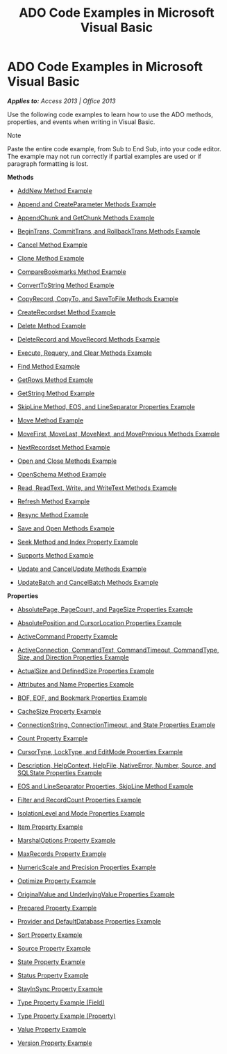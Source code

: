 ﻿---
title: ADO Code Examples in Microsoft Visual Basic
TOCTitle: ADO Code Examples in Microsoft Visual Basic
ms:assetid: 5eb855d4-e5e1-2626-3a21-891d195fb193
ms:mtpsurl: https://msdn.microsoft.com/en-us/library/JJ249342(v=office.15)
ms:contentKeyID: 48545145
ms.date: 09/18/2015
mtps_version: v=office.15
---

# ADO Code Examples in Microsoft Visual Basic


_**Applies to:** Access 2013 | Office 2013_

Use the following code examples to learn how to use the ADO methods, properties, and events when writing in Visual Basic.


> [!NOTE]
> <P>Paste the entire code example, from Sub to End Sub, into your code editor. The example may not run correctly if partial examples are used or if paragraph formatting is lost.</P>



**Methods**

  - [AddNew Method Example](addnew-method-example-vb.md)

  - [Append and CreateParameter Methods Example](append-and-createparameter-methods-example-vb.md)

  - [AppendChunk and GetChunk Methods Example](appendchunk-and-getchunk-methods-example-vb.md)

  - [BeginTrans, CommitTrans, and RollbackTrans Methods Example](begintrans-committrans-and-rollbacktrans-methods-example-vb.md)

  - [Cancel Method Example](cancel-method-example-vb.md)

  - [Clone Method Example](clone-method-example-vb.md)

  - [CompareBookmarks Method Example](comparebookmarks-method-example-vb.md)

  - [ConvertToString Method Example](converttostring-method-example-vb.md)

  - [CopyRecord, CopyTo, and SaveToFile Methods Example](copyrecord-copyto-and-savetofile-methods-example-vb.md)

  - [CreateRecordset Method Example](createrecordset-method-example-vb.md)

  - [Delete Method Example](delete-method-example-vb.md)

  - [DeleteRecord and MoveRecord Methods Example](deleterecord-and-moverecord-methods-example-vb.md)

  - [Execute, Requery, and Clear Methods Example](execute-requery-and-clear-methods-example-vb.md)

  - [Find Method Example](find-method-example-vb.md)

  - [GetRows Method Example](getrows-method-example-vb.md)

  - [GetString Method Example](getstring-method-example-vb.md)

  - [SkipLine Method, EOS, and LineSeparator Properties Example](eos-and-lineseparator-properties-and-skipline-method-example-vb.md)

  - [Move Method Example](move-method-example-vb.md)

  - [MoveFirst, MoveLast, MoveNext, and MovePrevious Methods Example](movefirst-movelast-movenext-and-moveprevious-methods-example-vb.md)

  - [NextRecordset Method Example](nextrecordset-method-example-vb.md)

  - [Open and Close Methods Example](open-and-close-methods-example-vb.md)

  - [OpenSchema Method Example](openschema-method-example-vb.md)

  - [Read, ReadText, Write, and WriteText Methods Example](read-readtext-write-and-writetext-methods-example-vb.md)

  - [Refresh Method Example](refresh-method-example-vb.md)

  - [Resync Method Example](resync-method-example-vb.md)

  - [Save and Open Methods Example](save-and-open-methods-example-vb.md)

  - [Seek Method and Index Property Example](seek-method-and-index-property-example-vb.md)

  - [Supports Method Example](supports-method-example-vb.md)

  - [Update and CancelUpdate Methods Example](update-and-cancelupdate-methods-example-vb.md)

  - [UpdateBatch and CancelBatch Methods Example](updatebatch-and-cancelbatch-methods-example-vb.md)

**Properties**

  - [AbsolutePage, PageCount, and PageSize Properties Example](absolutepage-pagecount-and-pagesize-properties-example-vb.md)

  - [AbsolutePosition and CursorLocation Properties Example](absoluteposition-and-cursorlocation-properties-example-vb.md)

  - [ActiveCommand Property Example](activecommand-property-example-vb.md)

  - [ActiveConnection, CommandText, CommandTimeout, CommandType, Size, and Direction Properties Example](activeconnection-commandtext-commandtimeout-commandtype-size-and-direction-properties-example-vb.md)

  - [ActualSize and DefinedSize Properties Example](actualsize-and-definedsize-properties-example-vb.md)

  - [Attributes and Name Properties Example](attributes-and-name-properties-example-vb.md)

  - [BOF, EOF, and Bookmark Properties Example](bof-eof-and-bookmark-properties-example-vb.md)

  - [CacheSize Property Example](cachesize-property-example-vb.md)

  - [ConnectionString, ConnectionTimeout, and State Properties Example](connectionstring-connectiontimeout-and-state-properties-example-vb.md)

  - [Count Property Example](count-property-example-vb.md)

  - [CursorType, LockType, and EditMode Properties Example](cursortype-locktype-and-editmode-properties-example-vb.md)

  - [Description, HelpContext, HelpFile, NativeError, Number, Source, and SQLState Properties Example](description-helpcontext-helpfile-nativeerror-number-source-and-sqlstate-properties-example-vb.md)

  - [EOS and LineSeparator Properties, SkipLine Method Example](eos-and-lineseparator-properties-and-skipline-method-example-vb.md)

  - [Filter and RecordCount Properties Example](filter-and-recordcount-properties-example-vb.md)

  - [IsolationLevel and Mode Properties Example](isolationlevel-and-mode-properties-example-vb.md)

  - [Item Property Example](item-property-example-vb.md)

  - [MarshalOptions Property Example](marshaloptions-property-example-vb.md)

  - [MaxRecords Property Example](maxrecords-property-example-vb.md)

  - [NumericScale and Precision Properties Example](ado-numericscale-and-precision-properties-example-vb.md)

  - [Optimize Property Example](optimize-property-example-vb.md)

  - [OriginalValue and UnderlyingValue Properties Example](originalvalue-and-underlyingvalue-properties-example-vb.md)

  - [Prepared Property Example](prepared-property-example-vb.md)

  - [Provider and DefaultDatabase Properties Example](provider-and-defaultdatabase-properties-example-vb.md)

  - [Sort Property Example](sort-property-example-vb.md)

  - [Source Property Example](source-property-example-vb.md)

  - [State Property Example](state-property-example-vb.md)

  - [Status Property Example](status-property-example-recordset-vb.md)

  - [StayInSync Property Example](stayinsync-property-example-vb.md)

  - [Type Property Example (Field)](type-property-example-field-vb.md)

  - [Type Property Example (Property)](type-property-example-property-vb.md)

  - [Value Property Example](value-property-example-vb.md)

  - [Version Property Example](version-property-example-vb.md)

